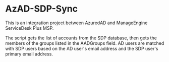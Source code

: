 # AzAD-SDP-Sync

This is an integration project between AzuredAD and ManageEngine ServiceDesk Plus MSP.

The script gets the list of accounts from the SDP database, then gets the members of the groups listed in the AADGroups field.
AD users are matched with SDP users based on the AD user's email address and the SDP user's primary email address.
